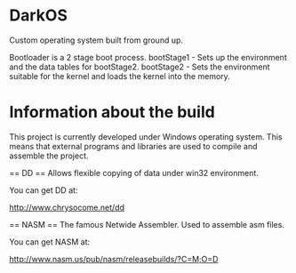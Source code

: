 DarkOS
======

Custom operating system built from ground up.

Bootloader is a 2 stage boot process.
bootStage1 - Sets up the environment and the data tables for bootStage2.
bootStage2 - Sets the environment suitable for the kernel and loads the kernel into the memory.

Information about the build
=====

This project is currently developed under Windows operating system. This means that external programs and libraries are used
to compile and assemble the project.

== DD ==
Allows flexible copying of data under win32 environment.

You can get DD at:

http://www.chrysocome.net/dd

== NASM ==
The famous Netwide Assembler.
Used to assemble asm files.

You can get NASM at:

http://www.nasm.us/pub/nasm/releasebuilds/?C=M;O=D
